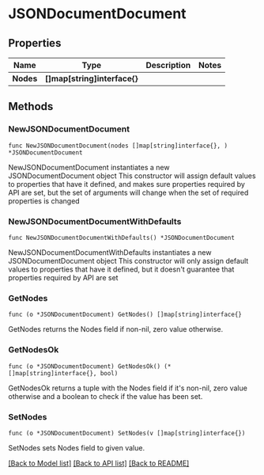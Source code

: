 # JSONDocumentDocument

## Properties

Name | Type | Description | Notes
------------ | ------------- | ------------- | -------------
**Nodes** | **[]map[string]interface{}** |  | 

## Methods

### NewJSONDocumentDocument

`func NewJSONDocumentDocument(nodes []map[string]interface{}, ) *JSONDocumentDocument`

NewJSONDocumentDocument instantiates a new JSONDocumentDocument object
This constructor will assign default values to properties that have it defined,
and makes sure properties required by API are set, but the set of arguments
will change when the set of required properties is changed

### NewJSONDocumentDocumentWithDefaults

`func NewJSONDocumentDocumentWithDefaults() *JSONDocumentDocument`

NewJSONDocumentDocumentWithDefaults instantiates a new JSONDocumentDocument object
This constructor will only assign default values to properties that have it defined,
but it doesn't guarantee that properties required by API are set

### GetNodes

`func (o *JSONDocumentDocument) GetNodes() []map[string]interface{}`

GetNodes returns the Nodes field if non-nil, zero value otherwise.

### GetNodesOk

`func (o *JSONDocumentDocument) GetNodesOk() (*[]map[string]interface{}, bool)`

GetNodesOk returns a tuple with the Nodes field if it's non-nil, zero value otherwise
and a boolean to check if the value has been set.

### SetNodes

`func (o *JSONDocumentDocument) SetNodes(v []map[string]interface{})`

SetNodes sets Nodes field to given value.



[[Back to Model list]](../README.md#documentation-for-models) [[Back to API list]](../README.md#documentation-for-api-endpoints) [[Back to README]](../README.md)


